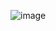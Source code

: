 ![image](https://cloud.githubusercontent.com/assets/17518355/16569634/5c377b26-4241-11e6-8235-25451c015ebe.png)
